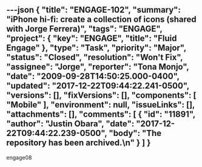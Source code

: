 ---json
{
  "title": "ENGAGE-102",
  "summary": "iPhone hi-fi: create a collection of icons (shared with Jorge Ferrera)",
  "tags": "ENGAGE",
  "project": {
    "key": "ENGAGE",
    "title": "Fluid Engage"
  },
  "type": "Task",
  "priority": "Major",
  "status": "Closed",
  "resolution": "Won't Fix",
  "assignee": "Jorge",
  "reporter": "Tona Monjo",
  "date": "2009-09-28T14:50:25.000-0400",
  "updated": "2017-12-22T09:44:22.241-0500",
  "versions": [],
  "fixVersions": [],
  "components": [
    "Mobile"
  ],
  "environment": null,
  "issueLinks": [],
  "attachments": [],
  "comments": [
    {
      "id": "11891",
      "author": "Justin Obara",
      "date": "2017-12-22T09:44:22.239-0500",
      "body": "The repository has been archived.\n"
    }
  ]
}
---
engage08

        